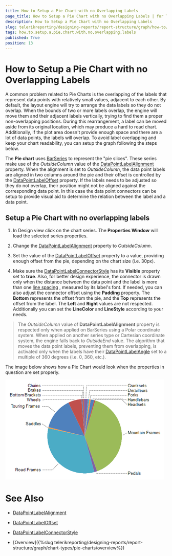 ```yaml
---
title: How to Setup a Pie Chart with no Overlapping Labels
page_title: How to Setup a Pie Chart with no Overlapping Labels | for Telerik Reporting Documentation
description: How to Setup a Pie Chart with no Overlapping Labels
slug: telerikreporting/designing-reports/report-structure/graph/how-to/how-to-setup-a-pie-chart-with-no-overlapping-labels
tags: how,to,setup,a,pie,chart,with,no,overlapping,labels
published: True
position: 13
---
```


# How to Setup a Pie Chart with no Overlapping Labels



A common problem related to Pie Charts is the overlapping of the labels that represent data points with relatively small values,         adjacent to each other. By default, the layout engine will try to arrange the data labels so they do not overlap. When the bounds of two or more labels overlap,         the engine will move them and their adjacent labels vertically, trying to find them a proper non-overlapping positions. During this rearrangement,         a label can be moved aside from its original location, which may produce a hard to read chart. Additionally, if the plot area doesn't provide         enough space and there are a lot of data points, the labels will overlap. To avoid label overlapping and keep your chart readability,         you can setup the graph following the steps below.       

The __Pie chart__ uses  [BarSeries](/reporting/api/Telerik.Reporting.BarSeries)  to represent         the "pie slices". These series make use of the *OutsideColumn*          value of the  [DataPointLabelAlignment](/reporting/api/Telerik.Reporting.BarSeries#Telerik_Reporting_BarSeries_DataPointLabelAlignment)  property.         When the alignment is set to *OutsideColumn*, the data point labels are aligned in two columns around the pie and their offset is controlled         by the  [DataPointLabelOffset](/reporting/api/Telerik.Reporting.BarSeries#Telerik_Reporting_BarSeries_DataPointLabelOffset)  property. If the labels needs to be         adjusted so they do not overlap, their position might not be aligned against the corresponding data point. In this case the data point connectors         can be setup to provide visual aid to determine the relation between the label and a data point.       

## Setup a Pie Chart with no overlapping labels

1. In Design view click on the chart series. The __Properties Window__ will load the selected series properties.             

1. Change the  [DataPointLabelAlignment](/reporting/api/Telerik.Reporting.BarSeries#Telerik_Reporting_BarSeries_DataPointLabelAlignment)  property to               *OutsideColumn*.             

1. Set the value of the  [DataPointLabelOffset](/reporting/api/Telerik.Reporting.BarSeries#Telerik_Reporting_BarSeries_DataPointLabelOffset)  property to a value,               providing enough offset from the pie, depending on the chart size (i.e. 30px).             

1. Make sure the  [DataPointLabelConnectorStyle](/reporting/api/Telerik.Reporting.BarSeries#Telerik_Reporting_BarSeries_DataPointLabelConnectorStyle)  has its                __Visible__ property set to __true__. Also, for better design experience, the connector is drawn               only when the distance between the data point and the label is more than one                [line spacing](https://msdn.microsoft.com/en-us/library/system.windows.media.fontfamily.linespacing(v=vs.110).aspx)                           , measured by its label's font.               If needed, you can also adjust the connector offset                using the __Padding__ property. The __Bottom__ represents the offset from the pie, and                the __Top__ represents the offset from the label. The __Left__ and __Right__             values are not respected. Additionally you can set the __LineColor__ and __LineStyle__ according               to your needs.           

> The  *OutsideColumn*  value of  __DataPointLabelAlignment__ property is respected only when applied on BarSeries using a                Polar coordinate system. When applied on another series type or Cartesian coordinate system, the engine falls back to  *OutsideEnd*  value.              The algorithm that moves the data point labels, preventing them from overlapping, is activated only when the labels have their                 [DataPointLabelAngle](/reporting/api/Telerik.Reporting.GraphSeriesBase#Telerik_Reporting_GraphSeriesBase_DataPointLabelAngle)  set to a multiple of 360 degrees (i.e. 0, 360, etc.).              

The image below shows how a Pie Chart would look when the properties in question are set properly.                           

  ![Outside Column Pie Chart 2](images/Graph/OutsideColumnPieChart2.png)

# See Also
 

* [DataPointLabelAlignment](/reporting/api/Telerik.Reporting.BarSeries#Telerik_Reporting_BarSeries_DataPointLabelAlignment)  

* [DataPointLabelOffset](/reporting/api/Telerik.Reporting.BarSeries#Telerik_Reporting_BarSeries_DataPointLabelOffset)  

* [DataPointLabelConnectorStyle](/reporting/api/Telerik.Reporting.BarSeries#Telerik_Reporting_BarSeries_DataPointLabelConnectorStyle) 

 

* [Overview]({%slug telerikreporting/designing-reports/report-structure/graph/chart-types/pie-charts/overview%})

